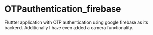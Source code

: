 # OTPauthentication_firebase
 Fluttter application with OTP authentication using google firebase as its backend. Additionally I have even added a camera functionality.
